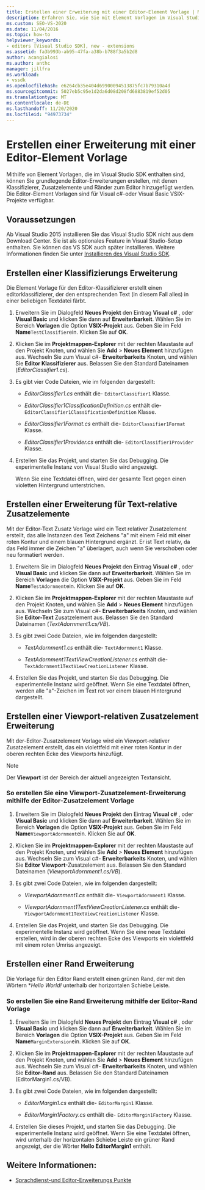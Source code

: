 ```yaml
---
title: Erstellen einer Erweiterung mit einer Editor-Element Vorlage | Microsoft-Dokumentation
description: Erfahren Sie, wie Sie mit Element Vorlagen im Visual Studio SDK grundlegende Editor-Erweiterungen erstellen, mit denen Klassifizierer, Zusatzelemente und Ränder zum Editor hinzugefügt werden.
ms.custom: SEO-VS-2020
ms.date: 11/04/2016
ms.topic: how-to
helpviewer_keywords:
- editors [Visual Studio SDK], new - extensions
ms.assetid: fa3b993b-ab95-47fa-a38b-b788f3a5b2d8
author: acangialosi
ms.author: anthc
manager: jillfra
ms.workload:
- vssdk
ms.openlocfilehash: e6264cb35e404d69900094513875fc7b79310a4d
ms.sourcegitcommit: 5027eb5c95e1d2da6d08d208fd6883819ef52d05
ms.translationtype: MT
ms.contentlocale: de-DE
ms.lasthandoff: 11/20/2020
ms.locfileid: "94973734"
---
```

# <a name="create-an-extension-with-an-editor-item-template"></a>Erstellen einer Erweiterung mit einer Editor-Element Vorlage
Mithilfe von Element Vorlagen, die im Visual Studio SDK enthalten sind, können Sie grundlegende Editor-Erweiterungen erstellen, mit denen Klassifizierer, Zusatzelemente und Ränder zum Editor hinzugefügt werden. Die Editor-Element Vorlagen sind für Visual c#-oder Visual Basic VSIX-Projekte verfügbar.

## <a name="prerequisites"></a>Voraussetzungen
 Ab Visual Studio 2015 installieren Sie das Visual Studio SDK nicht aus dem Download Center. Sie ist als optionales Feature in Visual Studio-Setup enthalten. Sie können das VS SDK auch später installieren. Weitere Informationen finden Sie unter [Installieren des Visual Studio SDK](../extensibility/installing-the-visual-studio-sdk.md).

## <a name="create-a-classifier-extension"></a>Erstellen einer Klassifizierungs Erweiterung
 Die Element Vorlage für den Editor-Klassifizierer erstellt einen editorklassifizierer, der den entsprechenden Text (in diesem Fall alles) in einer beliebigen Textdatei färbt.

1. Erweitern Sie im Dialogfeld **Neues Projekt** den Eintrag **Visual c#** , oder **Visual Basic** und klicken Sie dann auf **Erweiterbarkeit**. Wählen Sie im Bereich **Vorlagen** die Option **VSIX-Projekt** aus. Geben Sie im Feld **Name**`TestClassifier`ein. Klicken Sie auf **OK**.

2. Klicken Sie im **Projektmappen-Explorer** mit der rechten Maustaste auf den Projekt Knoten, und wählen Sie **Add**  >  **Neues Element** hinzufügen aus. Wechseln Sie zum Visual c#- **Erweiterbarkeits** Knoten, und wählen Sie **Editor Klassifizierer** aus. Belassen Sie den Standard Dateinamen (*EditorClassifier1.cs*).

3. Es gibt vier Code Dateien, wie im folgenden dargestellt:

    - *EditorClassifier1.cs* enthält die- `EditorClassifier1` Klasse.

    - *EditorClassifier1ClassificationDefinition.cs* enthält die- `EditorClassifier1ClassificationDefinition` Klasse.

    - *EditorClassifier1Format.cs* enthält die- `EditorClassifier1Format`  Klasse.

    - *EditorClassifier1Provider.cs* enthält die- `EditorClassifier1Provider` Klasse.

4. Erstellen Sie das Projekt, und starten Sie das Debugging. Die experimentelle Instanz von Visual Studio wird angezeigt.

     Wenn Sie eine Textdatei öffnen, wird der gesamte Text gegen einen violetten Hintergrund unterstrichen.

## <a name="create-a-text-relative-adornment-extension"></a>Erstellen einer Erweiterung für Text-relative Zusatzelemente
 Mit der Editor-Text Zusatz Vorlage wird ein Text relativer Zusatzelement erstellt, das alle Instanzen des Text Zeichens "a" mit einem Feld mit einer roten Kontur und einem blauen Hintergrund ergänzt. Er ist Text relativ, da das Feld immer die Zeichen "a" überlagert, auch wenn Sie verschoben oder neu formatiert werden.

1. Erweitern Sie im Dialogfeld **Neues Projekt** den Eintrag **Visual c#** , oder **Visual Basic** und klicken Sie dann auf **Erweiterbarkeit**. Wählen Sie im Bereich **Vorlagen** die Option **VSIX-Projekt** aus. Geben Sie im Feld **Name**`TestAdornment`ein. Klicken Sie auf **OK**.

2. Klicken Sie im **Projektmappen-Explorer** mit der rechten Maustaste auf den Projekt Knoten, und wählen Sie **Add**  >  **Neues Element** hinzufügen aus. Wechseln Sie zum Visual c#- **Erweiterbarkeits** Knoten, und wählen Sie **Editor-Text** Zusatzelement aus. Belassen Sie den Standard Dateinamen (*TextAdornment1.cs/VB*).

3. Es gibt zwei Code Dateien, wie im folgenden dargestellt:

    - *TextAdornment1.cs* enthält die- `TextAdornment1` Klasse.

    - *TextAdornment1TextViewCreationListener.cs* enthält die- `TextAdornment1TextViewCreationListener` Klasse.

4. Erstellen Sie das Projekt, und starten Sie das Debugging. Die experimentelle Instanz wird geöffnet. Wenn Sie eine Textdatei öffnen, werden alle "a"-Zeichen im Text rot vor einem blauen Hintergrund dargestellt.

## <a name="create-a-viewport-relative-adornment-extension"></a>Erstellen einer Viewport-relativen Zusatzelement Erweiterung
 Mit der-Editor-Zusatzelement Vorlage wird ein Viewport-relativer Zusatzelement erstellt, das ein violettfeld mit einer roten Kontur in der oberen rechten Ecke des Viewports hinzufügt.

> [!NOTE]
> Der **Viewport** ist der Bereich der aktuell angezeigten Textansicht.

### <a name="to-create-a-viewport-adornment-extension-by-using-the-editor-viewport-adornment-template"></a>So erstellen Sie eine Viewport-Zusatzelement-Erweiterung mithilfe der Editor-Zusatzelement Vorlage

1. Erweitern Sie im Dialogfeld **Neues Projekt** den Eintrag **Visual c#** , oder **Visual Basic** und klicken Sie dann auf **Erweiterbarkeit**. Wählen Sie im Bereich **Vorlagen** die Option **VSIX-Projekt** aus. Geben Sie im Feld **Name**`ViewportAdornment`ein. Klicken Sie auf **OK**.

2. Klicken Sie im **Projektmappen-Explorer** mit der rechten Maustaste auf den Projekt Knoten, und wählen Sie **Add**  >  **Neues Element** hinzufügen aus. Wechseln Sie zum Visual c#- **Erweiterbarkeits** Knoten, und wählen Sie **Editor Viewport**-Zusatzelement aus. Belassen Sie den Standard Dateinamen (*ViewportAdornment1.cs/VB*).

3. Es gibt zwei Code Dateien, wie im folgenden dargestellt:

    - *ViewportAdornment1.cs* enthält die- `ViewportAdornment1` Klasse.

    - *ViewportAdornment1TextViewCreationListener.cs* enthält die- `ViewportAdornment1TextViewCreationListener` Klasse.

4. Erstellen Sie das Projekt, und starten Sie das Debugging. Die experimentelle Instanz wird geöffnet. Wenn Sie eine neue Textdatei erstellen, wird in der oberen rechten Ecke des Viewports ein violettfeld mit einem roten Umriss angezeigt.

## <a name="create-a-margin-extension"></a>Erstellen einer Rand Erweiterung
 Die Vorlage für den Editor Rand erstellt einen grünen Rand, der mit den Wörtern **Hello World!* unterhalb der horizontalen Schiebe Leiste.

### <a name="to-create-a-margin-extension-by-using-the-editor-margin-template"></a>So erstellen Sie eine Rand Erweiterung mithilfe der Editor-Rand Vorlage

1. Erweitern Sie im Dialogfeld **Neues Projekt** den Eintrag **Visual c#** , oder **Visual Basic** und klicken Sie dann auf **Erweiterbarkeit**. Wählen Sie im Bereich **Vorlagen** die Option **VSIX-Projekt** aus. Geben Sie im Feld **Name**`MarginExtension`ein. Klicken Sie auf **OK**.

2. Klicken Sie im **Projektmappen-Explorer** mit der rechten Maustaste auf den Projekt Knoten, und wählen Sie **Add**  >  **Neues Element** hinzufügen aus. Wechseln Sie zum Visual c#- **Erweiterbarkeits** Knoten, und wählen Sie **Editor-Rand** aus. Belassen Sie den Standard Dateinamen (EditorMargin1.cs/VB).

3. Es gibt zwei Code Dateien, wie im folgenden dargestellt:

    - *EditorMargin1.cs* enthält die- `EditorMargin1` Klasse.

    - *EditorMargin1Factory.cs* enthält die- `EditorMargin1Factory` Klasse.

4. Erstellen Sie dieses Projekt, und starten Sie das Debugging. Die experimentelle Instanz wird geöffnet. Wenn Sie eine Textdatei öffnen, wird unterhalb der horizontalen Schiebe Leiste ein grüner Rand angezeigt, der die Wörter **Hello EditorMargin1** enthält.

## <a name="see-also"></a>Weitere Informationen:
- [Sprachdienst-und Editor-Erweiterungs Punkte](../extensibility/language-service-and-editor-extension-points.md)
